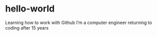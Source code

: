 # hello-world
Learning how to work with Github
I’m a computer engineer returning to coding after 15 years 
